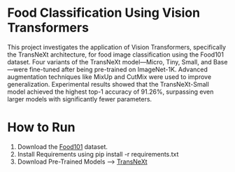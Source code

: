 # Food Classification Using Vision Transformers
This project investigates the application of Vision Transformers, specifically the TransNeXt architecture, for food image classification using the Food101 dataset. Four variants of the TransNeXt model—Micro, Tiny, Small, and Base—were fine-tuned after being pre-trained on ImageNet-1K. Advanced augmentation techniques like MixUp and CutMix were used to improve generalization. Experimental results showed that the TransNeXt-Small model achieved the highest top-1 accuracy of 91.26%, surpassing even larger models with significantly fewer parameters.
# How to Run
1. Download the [Food101](https://data.vision.ee.ethz.ch/cvl/datasets_extra/food-101/) dataset.
2. Install Requirements using pip install -r requirements.txt
3. Download Pre-Trained Models --> [TransNeXt](https://github.com/DaiShiResearch/TransNeXt/tree/main/classification)
